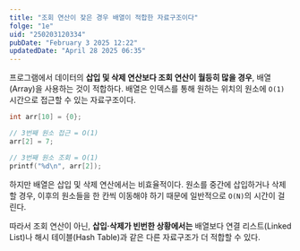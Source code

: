 ```yaml
---
title: "조회 연산이 잦은 경우 배열이 적합한 자료구조이다"
folge: "1e"
uid: "250203120334"
pubDate: "February 3 2025 12:22"
updatedDate: "April 28 2025 06:35"
---
```


프로그램에서 데이터의 **삽입 및 삭제 연산보다 조회 연산이 월등히 많을 경우**, 배열(Array)을 사용하는 것이 적합하다. 배열은 인덱스를 통해 원하는 위치의 원소에 `O(1)` 시간으로 접근할 수 있는 자료구조이다.

```c
int arr[10] = {0};

// 3번째 원소 접근 = O(1)
arr[2] = 7;

// 3번째 원소 조회 = O(1)
printf("%d\n", arr[2]);
```

하지만 배열은 삽입 및 삭제 연산에서는 비효율적이다. 원소를 중간에 삽입하거나 삭제할 경우, 이후의 원소들을 한 칸씩 이동해야 하기 때문에 일반적으로 `O(N)`의 시간이 걸린다.

따라서 조회 연산이 아닌, **삽입·삭제가 빈번한 상황에서는** 배열보다 연결 리스트(Linked List)나 해시 테이블(Hash Table)과 같은 다른 자료구조가 더 적합할 수 있다.